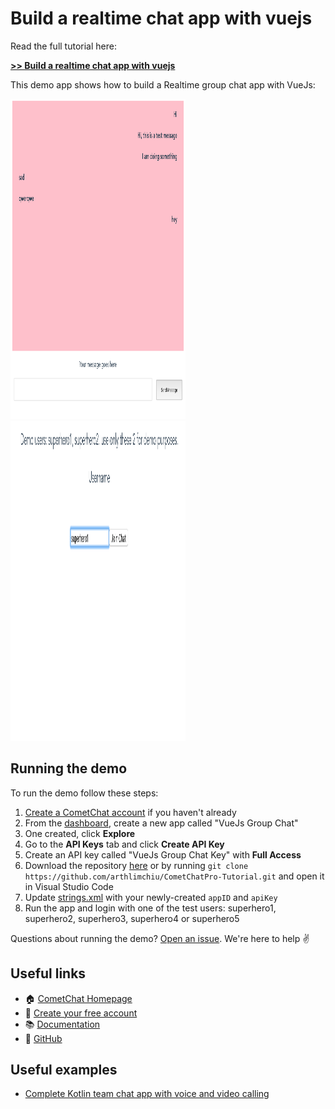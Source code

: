 # Build a realtime chat app with vuejs

Read the full tutorial here:

[**>> Build a realtime chat app with vuejs**](https://paper.dropbox.com/doc/Build-a-modern-Android-chat-app-with-Kotlin--AXnKQvBG15aDT9uHJiOgeIblAg-RkqBGaoZOAfzHR1ARj3Hs)

This demo app shows how to build a Realtime group chat app with VueJs:

<img src="screenshots/screenshot_1.png" height="512" width="280"> <img src="screenshots/screenshot_2.png" height="512" width="280">

## Running the demo

To run the demo follow these steps:

1. [Create a CometChat account](https://app.cometchat.com) if you haven't already
2. From the [dashboard](https://app.cometchat.com/#/apps), create a new app called "VueJs Group Chat"
3. One created, click **Explore**
4. Go to the **API Keys** tab and click **Create API Key**
5. Create an API key called "VueJs Group Chat Key" with **Full Access**
4. Download the repository [here](https://github.com/bookercodes/kotlin-group-chat/archive/master.zip) or by running `git clone https://github.com/arthlimchiu/CometChatPro-Tutorial.git` and open it in Visual Studio Code
5. Update [strings.xml](https://github.com/bookercodes/kotlin-group-chat/blob/master/src/config.js) with your newly-created `appID` and `apiKey`
6. Run the app and login with one of the test users: superhero1, superhero2, superhero3, superhero4 or superhero5

Questions about running the demo? [Open an issue](https://github.com/bookercodes/kotlin-group-chat/issues). We're here to help ✌️


## Useful links

- 🏠 [CometChat Homepage](https://cometchat.com/pro)
- 🚀 [Create your free account](https://app.cometchat.com/#/register)
- 📚 [Documentation](https://prodocs.cometchat.com/docs)
- 👾 [GitHub](https://github.com/CometChat-Pro)


## Useful examples

* [Complete Kotlin team chat app with voice and video calling](https://github.com/cometchat-pro/android-kotlin-chat-app)

